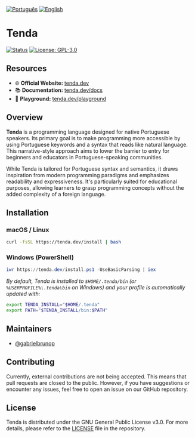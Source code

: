 [![Português](https://img.shields.io/badge/idioma-pt--BR-green)](README.md)
[![English](https://img.shields.io/badge/lang-en-blue)](README.en.md)

# Tenda

[![Status](https://img.shields.io/badge/status-in%20development-yellow)](https://tenda.dev/)
[![License: GPL-3.0](https://img.shields.io/badge/license-GPLv3-blue)](LICENSE)

## Resources

- 🌐 **Official Website:** [tenda.dev](https://tenda.dev/)
- 📚 **Documentation:** [tenda.dev/docs](https://tenda.dev/docs)
- 🎯 **Playground:** [tenda.dev/playground](https://tenda.dev/playground)

## Overview

**Tenda** is a programming language designed for native Portuguese speakers. Its primary goal is to make programming more accessible by using Portuguese keywords and a syntax that reads like natural language. This narrative-style approach aims to lower the barrier to entry for beginners and educators in Portuguese-speaking communities.

While Tenda is tailored for Portuguese syntax and semantics, it draws inspiration from modern programming paradigms and emphasizes readability and expressiveness. It's particularly suited for educational purposes, allowing learners to grasp programming concepts without the added complexity of a foreign language.

## Installation

### macOS / Linux

```bash
curl -fsSL https://tenda.dev/install | bash
```

### Windows (PowerShell)

```powershell
iwr https://tenda.dev/install.ps1 -UseBasicParsing | iex
```

_By default, Tenda is installed to `$HOME/.tenda/bin` (or `%USERPROFILE%\.tenda\bin` on Windows) and your profile is automatically updated with:_

```bash
export TENDA_INSTALL="$HOME/.tenda"
export PATH="$TENDA_INSTALL/bin:$PATH"
```

## Maintainers

- [@gabrielbrunop](https://github.com/gabrielbrunop)

## Contributing

Currently, external contributions are not being accepted. This means that pull requests are closed to the public. However, if you have suggestions or encounter any issues, feel free to open an issue on our GitHub repository.

## License

Tenda is distributed under the GNU General Public License v3.0. For more details, please refer to the [LICENSE](LICENSE) file in the repository.
